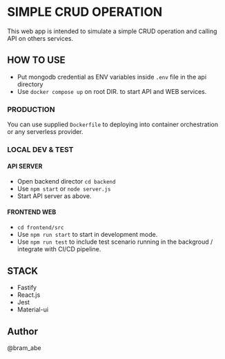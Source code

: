 # SIMPLE CRUD OPERATION
This web app is intended to simulate a simple CRUD operation and calling API on others services.

## HOW TO USE
- Put mongodb credential as ENV variables inside `.env` file in the api directory
- Use `docker compose up` on root DIR. to start API and WEB services.

### PRODUCTION
You can use supplied `Dockerfile` to deploying into container orchestration or any serverless provider.

### LOCAL DEV & TEST
#### API SERVER
- Open backend director `cd backend`
- Use `npm start` or `node server.js` 
- Start API server as above.
#### FRONTEND WEB
- `cd frontend/src`
- Use `npm run start` to start in development mode.
- Use `npm run test` to include test scenario running in the backgroud / integrate with CI/CD pipeline.

## STACK
- Fastify
- React.js
- Jest
- Material-ui

## Author
@bram_abe
